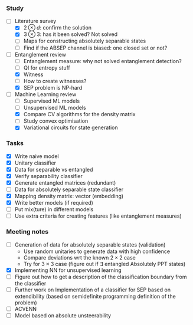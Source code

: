 ### Study
- [ ]  Literature survey
    - [x]  $2\otimes d$: confirm the solution
    - [x]  $3\otimes 3$: has it been solved? Not solved
    - [ ]  Maps for constructing absolutely separable states
    - [ ]  Find if the ABSEP channel is biased: one closed set or not?
- [ ]  Entanglement review
    - [ ]  Entanglement measure: why not solved entanglement detection?
    - [ ]  QI for entropy stuff
    - [x]  Witness
    - [ ]  How to create witnesses?
    - [x]  SEP problem is NP-hard
- [ ]  Machine Learning review
    - [ ]  Supervised ML models
    - [ ]  Unsupervised ML models 
    - [x]  Compare CV algorithms for the density matrix
    - [ ]  Study convex optimisation
    - [x]  Variational circuits for state generation

### Tasks
- [x]  Write naive model
- [x]  Unitary classifier  
- [x]  Data for separable vs entangled
- [x]  Verify separability classifier
- [x]  Generate entangled matrices (redundant)
- [ ]  Data for absolutely separable state classifier
- [x]  Mapping density matrix: vector (embedding)
- [x]  Write better models (if required)
- [ ]  Put mix(ture) in different models
- [ ]  Use extra criteria for creating features (like entanglement measures)

### Meeting notes
- [ ]  Generation of data for absolutely separable states (validation)
    - Use random unitaries to generate data with high confidence
    - Compare deviations wrt the known $2 \times 2$ case
    - Try for $3 \times 3$ case (figure out if $\exists$ entangled Absolutely PPT states)
- [x]  Implementing NN for unsupervised learning
- [ ]  Figure out how to get a description of the classification boundary from the classifier
- [ ]  Further work on Implementation of a classifier for SEP based on extendibility (based on semidefinite programming definition of the problem)
- [ ]  ACVENN
- [ ]  Model based on absolute unsteerability
